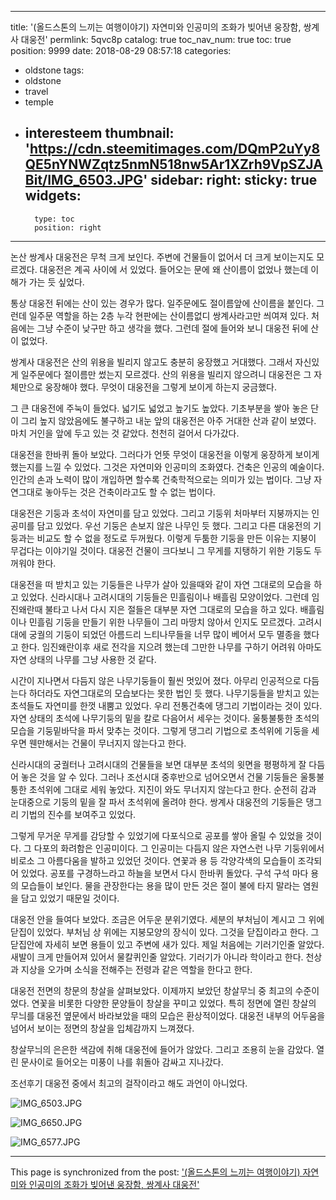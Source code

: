 
---
title: '(올드스톤의 느끼는 여행이야기) 자연미와 인공미의 조화가 빚어낸 웅장함, 쌍계사 대웅전'
permlink: 5qvc8p
catalog: true
toc_nav_num: true
toc: true
position: 9999
date: 2018-08-29 08:57:18
categories:
- oldstone
tags:
- oldstone
- travel
- temple
- interesteem
thumbnail: 'https://cdn.steemitimages.com/DQmP2uYy8QE5nYNWZqtz5nmN518nw5Ar1XZrh9VpSZJABit/IMG_6503.JPG'
sidebar:
    right:
        sticky: true
widgets:
    -
        type: toc
        position: right
---


논산 쌍계사 대웅전은 무척 크게 보인다. 주변에 건물들이 없어서 더 크게 보이는지도 모르겠다. 대웅전은 계곡 사이에 서 있었다. 들어오는 문에 왜 산이름이 없었나 했는데 이해가 가는 듯 싶었다. 

통상 대웅전 뒤에는 산이 있는 경우가 많다. 일주문에도 절이름앞에 산이름을 붙인다. 그런데 일주문 역할을 하는 2층 누각 현판에는 산이름없디  쌍계사라고만 씌여져 있다. 처음에는 그냥 수준이 낮구만 하고 생각을 했다. 그런데 절에 들어와 보니 대웅전 뒤에 산이 없었다. 

쌍계사 대웅전은 산의 위용을 빌리지 않고도 충분히 웅장했고 거대했다. 그래서 자신있게 일주문에다 절이름만 썼는지 모르겠다. 산의 위용을 빌리지 않으려니 대웅전은 그 자체만으로 웅장해야 했다. 무엇이 대웅전을 그렇게 보이게 하는지 궁금했다. 

그 큰 대웅전에 주눅이 들었다. 넓기도 넓었고 높기도 높았다. 기초부분을 쌓아 놓은 단이 그리 높지 않았음에도 불구하고 내눈 앞의 대웅전은 아주 거대한 산과 같이 보였다. 마치 거인을 앞에 두고 있는 것 같았다. 천천히 걸어서 다가갔다.

대웅전을 한바퀴 돌아 보았다. 그러다가 언뜻 무엇이 대웅전을 이렇게 웅장하게 보이게 했는지를 느낄 수 있었다. 그것은 자연미와 인공미의 조화였다. 건축은 인공의 예술이다. 인간의 손과 노력이 많이 개입하면 할수록 건축학적으로는 의미가 있는 법이다. 그냥 자연그대로 놓아두는 것은 건축이라고도 할 수 없는 법이다. 

대웅전은 기둥과 초석이 자연미를 담고 있었다. 그리고 기둥위 처마부터 지붕까지는 인공미를 담고 있었다. 우선 기둥은 손보지 않은 나무인 듯 했다. 그리고 다른 대웅전의 기둥과는 비교도 할 수 없을 정도로 두꺼웠다. 이렇게 두툼한 기둥을 만든 이유는 지붕이 무겁다는 이야기일 것이다. 대웅전 건물이 크다보니 그 무게를 지탱하기 위한 기둥도 두꺼워야 한다. 

대웅전을 떠 받치고 있는 기둥들은 나무가 살아 있을때와 같이 자연 그대로의 모습을 하고 있었다. 신라시대나 고려시대의 기둥들은 민흘림이나 배흘림 모양이었다. 그런데 임진왜란때 불타고 나서 다시 지은 절들은 대부분 자연 그대로의 모습을 하고 있다. 배흘림이나 민흘림 기둥을 만들기 위한 나무들이 그리 마땅치 않아서 인지도 모르겠다. 고려시대에 궁궐의 기둥이 되었던 아름드리 느티나무들을 너무 많이 베어서 모두 멸종을 했다고 한다. 임진왜란이후 새로 전각을 지으려 했는데 그만한 나무를 구하기 어려워 아마도 자연 상태의 나무를 그냥 사용한 것 같다. 

시간이 지나면서 다듬지 않은 나무기둥들이 훨씬 멋있어 졌다. 아무리 인공적으로 다듬는다 하더라도 자연그대로의 모습보다는 못한 법인 듯 했다. 나무기둥들을 받치고 있는 초석들도 자연미를 한껏 내뿜고 있었다. 우리 전통건축에 댕그리 기법이라는 것이 있다. 자연 상태의 초석에 나무기둥의 밑을 칼로 다음어서 세우는 것이다. 울퉁불퉁한 초석의 모습을 기둥밑바닥을 파서 맞추는 것이다. 그렇게 댕그리 기법으로 초석위에 기둥을 세우면 웬만해서는 건물이 무너지지 않는다고 한다. 

신라시대의 궁궐터나 고려시대의 건물들을 보면 대부분 초석의 윗면을 평평하게 잘 다듬어 놓은 것을 알 수 있다. 그러나 조선시대 중후반으로 넘어오면서 건물 기둥들은 울퉁불퉁한 초석위에 그대로 세워 놓았다. 지진이 와도 무너지지 않는다고 한다. 순전히 감과 눈대중으로 기둥의 밑을 잘 파서 초석위에 올려야 한다. 쌍계사 대웅전의 기둥들은 댕그리 기법의 진수를 보여주고 있었다.   

그렇게 무거운 무게를 감당할 수 있었기에 다포식으로 공포를 쌓아 올릴 수 있었을 것이다. 그 다포의 화려함은 인공미이다. 그 인공미는 다듬지 않은 자연스런 나무 기둥위에서 비로소 그 아름다움을 발하고 있었던 것이다. 연꽃과 용 등 각양각색의 모습들이 조각되어 있었다. 공포를 구경하느라고 하늘을 보면서 다시 한바퀴 돌았다. 구석 구석 마다 용의 모습들이 보인다. 물을 관장한다는 용을 많이 만든 것은 절이 불에 타지 말라는 염원을 담고 있었기 때문일 것이다. 

대웅전 안을 들여다 보았다. 조금은 어두운 분위기였다. 세분의 부처님이 계시고 그 위에 닫집이 있었다. 부처님 상 위에는 지붕모양의 장식이 있다. 그것을 닫집이라고 한다. 그 닫집안에 자세히 보면 용들이 있고 주변에 새가 있다. 제일 처음에는 기러기인줄 알았다. 새발이 크게 만들어져 있어서 물칼퀴인줄 알았다. 기러기가 아니라 학이라고 한다. 천상과 지상을 오가며 소식을 전해주는 전령과 같은 역할을 한다고 한다. 

대웅전 전면의 창문의 창살을 살펴보았다. 이제까지 보았던 창살무늬 중 최고의 수준이었다. 연꽃을 비롯한 다양한 문양들이 창살을 꾸미고 있었다. 특히 정면에 열린 창살의 무늬를 대웅전 옆문에서 바라보았을 때의 모습은 환상적이었다. 대웅전 내부의 어두움을 넘어서 보이는 정면의 창살을 입체감까지 느껴졌다. 

창살무늬의 은은한 색감에 취해 대웅전에 들어가 않았다. 그리고 조용히 눈을 감았다. 열린 문사이로 들어오는 미풍이 나를 휘돌아 감싸고 지나갔다. 

조선후기 대웅전 중에서 최고의 걸작이라고 해도 과언이 아니었다. 

![IMG_6503.JPG](https://cdn.steemitimages.com/DQmP2uYy8QE5nYNWZqtz5nmN518nw5Ar1XZrh9VpSZJABit/IMG_6503.JPG)

![IMG_6650.JPG](https://cdn.steemitimages.com/DQmab87joSM6iktXr5CkKyTrh1MZ1GGWiAVETAbYVRGdz1p/IMG_6650.JPG)

![IMG_6577.JPG](https://cdn.steemitimages.com/DQmNvWTH5YgJPFPrWZmp6KQ6RuuE2XtL3Uhju43FsyKz4wc/IMG_6577.JPG)

- - -

This page is synchronized from the post: ['(올드스톤의 느끼는 여행이야기) 자연미와 인공미의 조화가 빚어낸 웅장함, 쌍계사 대웅전'](https://steemit.com/@oldstone/5qvc8p)
